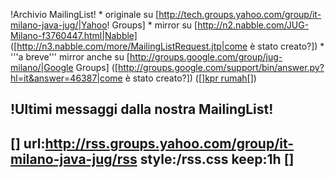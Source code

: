!Archivio MailingList!
	* originale su [http://tech.groups.yahoo.com/group/it-milano-java-jug/|Yahoo! Groups]
	* mirror su [http://n2.nabble.com/JUG-Milano-f3760447.html|Nabble] ([http://n3.nabble.com/more/MailingListRequest.jtp|come è stato creato?])
	* '''a breve''' mirror anche su [http://groups.google.com/group/jug-milano/|Google Groups] ([http://groups.google.com/support/bin/answer.py?hl=it&answer=46387|come è stato creato?]) ([<html>]<a href="https://www.kreditaja.com/blog/simulasi-kpr-kredit-rumah-murah-saat-bunga-tak-ramah">kpr rumah</a>[</html>])

!Ultimi messaggi dalla nostra MailingList!
----
[<rss>]
url:http://rss.groups.yahoo.com/group/it-milano-java-jug/rss
style:/rss.css
keep:1h
[</rss>]
----

